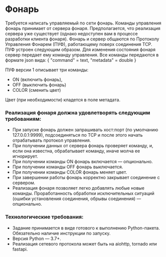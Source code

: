 # Фонарь
Требуется написать управляемый по сети фонарь. Команды управления фонарь
принимает от сервера фонаря. Предполагается, что реализация сервера уже
существует (однако недоступен вам в процессе разработки клиента фонаря). Фонарь
и сервер общаются по Протоколу Управления Фонарем (ПУФ), работающему поверх
соединения TCP.
ПУФ устроен следующим образом. Для изменения состояния фонаря сервер
передает ему команду управления. Все команды передаются в формате json вида:
{
"command" = text,
"metadata" = double
}

ПУФ версии 1 описывает три команды:
- ON (включить фонарь),
- OFF (выключить фонарь)
- COLOR (сменить цвет)

Цвет (при необходимости) кладется в поле метадата.
### Реализация фонаря должна удовлетворять следующим требованиям:
- При запуске фонарь должен запрашивать хост:порт (по умолчанию
127.0.0.1:9999), подсоединяться по TCP и после этого начать
отрабатывать протокол управления.
- При получении данных от сервера фонарь проверяет команду,
и, если она известна, обрабатывает команду, иначе молча ее игнорирует.
- При получении команды ON фонарь включается — опционально.
- При получении команды OFF фонарь выключается.
- При получении команды COLOR фонарь меняет цвет.
- При завершении работы фонарь корректно закрывает соединение
с сервером.
- Реализация фонаря позволяет легко добавлять любые новые команды.
Проработанность обработки исключительных ситуаций (ошибки
установления соединения, обрывы соединения) — опционально.

### Технологические требования:
- Задание принимается в виде готового к выполнению Python-пакета.
Обязательно наличие инструкции по запуску.
- Версия Python — 3.7+.
- Реализация сетевого протокола может быть на aiohttp, tornado или fastapi.